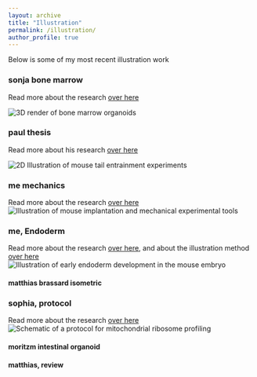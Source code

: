 ```yaml
---
layout: archive
title: "Illustration"
permalink: /illustration/
author_profile: true
---
```


Below is some of my most recent illustration work

### sonja bone marrow

Read more about the research [over here](https://www.biorxiv.org/content/10.1101/2021.05.26.445803v1)

![3D render of bone marrow organoids](https://StefanoVianello.github.io/images/Illustration_sonja01.PNG)

### paul thesis

Read more about his research [over here](https://doi.org/10.11588/heidok.00029209)

![2D Illustration of mouse tail entrainment experiments](https://StefanoVianello.github.io/images/Illustration_paul01.PNG)


### me mechanics

Read more about the  research [over here](https://www.sciencedirect.com/science/article/pii/S1534580719301479)
![Illustration of mouse implantation and mechanical experimental tools](https://StefanoVianello.github.io/images/Illustration_me01.PNG)

### me, Endoderm
Read more about the  research [over here](https://www.biorxiv.org/content/10.1101/2020.06.07.138883v3), and about the illustration method [over here](https://www.biorxiv.org/content/10.1101/2020.11.23.393991v1)
![Illustration of early endoderm development in the mouse embryo](https://StefanoVianello.github.io/images/Illustration_me02.PNG)


#### matthias brassard isometric

### sophia, protocol

Read more about the research [over here](https://www.nature.com/articles/s41596-021-00517-1)
![Schematic of a protocol for mitochondrial ribosome profiling](https://StefanoVianello.github.io/images/Illustration_sophia01.PNG)

#### moritzm intestinal organoid

#### matthias, review
